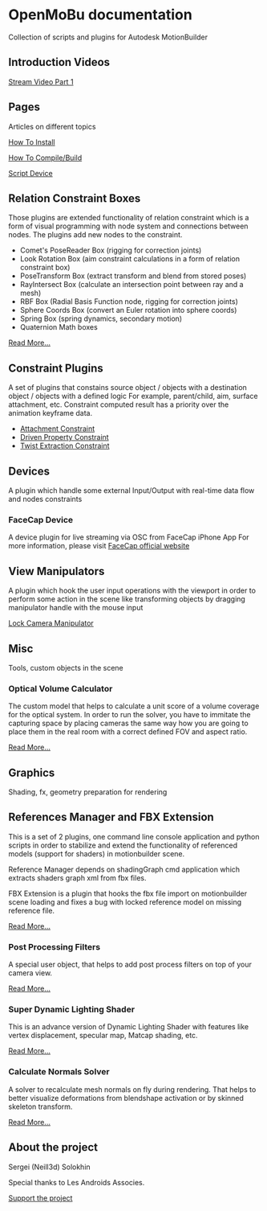 # OpenMoBu documentation

Collection of scripts and plugins for Autodesk MotionBuilder

## Introduction Videos

[Stream Video Part 1](https://www.youtube.com/live/sgzunIbNcp4?si=kTXzdfnZ3FnkiIdv)

## Pages

 Articles on different topics

[How To Install](HowToInstall.md)

[How To Compile/Build](HowToCompile.md)

[Script Device](ScriptDevice.md)

## Relation Constraint Boxes

 Those plugins are extended functionality of relation constraint which is a form of visual programming with node system and connections between nodes. The plugins add new nodes to the constraint.

- Comet's PoseReader Box (rigging for correction joints)
- Look Rotation Box (aim constraint calculations in a form of relation constraint box)
- PoseTransform Box (extract transform and blend from stored poses)
- RayIntersect Box (calculate an intersection point between ray and a mesh) 
- RBF Box (Radial Basis Function node, rigging for correction joints)
- Sphere Coords Box (convert an Euler rotation into sphere coords)
- Spring Box (spring dynamics, secondary motion)
- Quaternion Math boxes

[Read More...](Plugins/relationBoxes.md)

## Constraint Plugins

A set of plugins that constains source object / objects with a destination object / objects with a defined logic
 For example, parent/child, aim, surface attachment, etc.
 Constraint computed result has a priority over the animation keyframe data.

- [Attachment Constraint](Plugins/attachmentConstraint.md)
- [Driven Property Constraint](Plugins/drivenPropertyConstraint.md)
- [Twist Extraction Constraint](Plugins/constraint_twistExtraction.md)

## Devices

 A plugin which handle some external Input/Output with real-time data flow and nodes constraints

### FaceCap Device

A device plugin for live streaming via OSC from FaceCap iPhone App
For more information, please visit [FaceCap official website](https://bannaflak.com/face-cap/index.html)

## View Manipulators

 A plugin which hook the user input operations with the viewport in order to perform some action in the scene like transforming objects by dragging manipulator handle with the mouse input

[Lock Camera Manipulator](Plugins/manipulator_lockCamera.md)

## Misc

 Tools, custom objects in the scene

### Optical Volume Calculator

 The custom model that helps to calculate a unit score of a volume coverage for the optical system. In order to run the solver, you have to immitate the capturing space by placing cameras the same way how you are going to place them in the real room with a correct defined FOV and aspect ratio.

[Read More...](Plugins/opticalVolumeCalculator.md)

## Graphics

 Shading, fx, geometry preparation for rendering

## References Manager and FBX Extension

 This is a set of 2 plugins, one command line console application and python scripts in order to stabilize and extend the functionality of referenced models (support for shaders) in motionbuilder scene.

 Reference Manager depends on shadingGraph cmd application which extracts shaders graph xml from fbx files.

 FBX Extension is a plugin that hooks the fbx file import on motionbuilder scene loading and fixes a bug with locked reference model on missing reference file.

[Read More...](Plugins/ReferencesManager.md)

### Post Processing Filters

 A special user object, that helps to add post process filters on top of your camera view.

[Read More...](Plugins/PostProcessingEffects.md)

### Super Dynamic Lighting Shader

 This is an advance version of Dynamic Lighting Shader with features like vertex displacement, specular map, Matcap shading, etc.

[Read More...](Plugins/shader_superDynamicLighting.md)

### Calculate Normals Solver

 A solver to recalculate mesh normals on fly during rendering. That helps to better visualize deformations from blendshape activation or by skinned skeleton transform.

[Read More...](Plugins/solverCalculateNormals.md)

## About the project

Sergei (Neill3d) Solokhin

Special thanks to Les Androids Associes.

[Support the project](https://ko-fi.com/neill3d)
